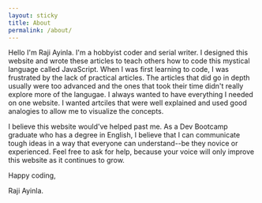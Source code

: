 ```yaml
---
layout: sticky
title: About
permalink: /about/
---
```


Hello I'm Raji Ayinla. I'm a hobbyist coder and serial writer. I designed this website and wrote these articles to teach others how to code this mystical language called JavaScript. When I was first learning to code, I was frustrated by the lack of practical articles. The articles that did go in depth usually were too advanced and the ones that took their time didn't really explore more of the langugae. I always wanted to have everything I needed on one website. I wanted artciles that were well explained and used good analogies to allow me to visualize the concepts. 

I believe this website would've helped past me. As a Dev Bootcamp graduate who has a degree in English, I believe that I can communicate tough ideas in a way that everyone can understand--be they novice or experienced. Feel free to ask for help, because your voice will only improve this website as it continues to grow. 

Happy coding,

Raji Ayinla.




